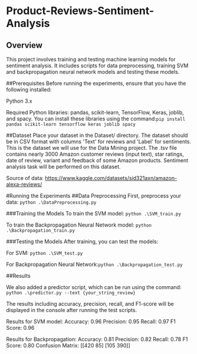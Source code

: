 # Product-Reviews-Sentiment-Analysis

## Overview
This project involves training and testing machine learning models for sentiment analysis. It includes scripts for data preprocessing, training SVM and backpropagation neural network models and testing these models.

##Prerequisites
Before running the experiments, ensure that you have the following installed:

Python 3.x 

Required Python libraries: pandas, scikit-learn, TensorFlow, Keras, joblib, and spacy.
You can install these libraries using the command:`pip install pandas scikit-learn tensorflow keras joblib spacy`

##Dataset
Place your dataset in the Dataset/ directory. The dataset should be in CSV format with columns 'Text' for reviews and 'Label' for sentiments.
This is the dataset we will use for the Data Mining project. The .tsv file contains nearly 3000 Amazon customer reviews (input text), star ratings, date of review, variant and feedback of some Amazon products. 
Sentiment analysis task will be performed on this dataset. 

Source of data: https://www.kaggle.com/datasets/sid321axn/amazon-alexa-reviews/

#Running the Experiments
##Data Preprocessing
First, preprocess your data: `python .\DataPreprocessing.py`

###Training the Models
To train the SVM model: `python .\SVM_train.py`

To train the Backpropagation Neural Network model: `python .\Backpropagation_train.py`

###Testing the Models
After training, you can test the models:

For SVM: `python .\SVM_test.py`

For Backpropagation Neural Network:`python .\Backpropagation_test.py`

##Results

We also added a predictor script, which can be run using the command: `python .\predictor.py --text {your_string_review}`

The results including accuracy, precision, recall, and F1-score will be displayed in the console after running the test scripts.

Results for SVM model:
Accuracy: 0.96
Precision: 0.95
Recall: 0.97
F1 Score: 0.96

Results for Backpropagation: 
Accuracy: 0.81
Precision: 0.82
Recall: 0.78
F1 Score: 0.80
Confusion Matrix:
[[420  85]
 [105 390]]

